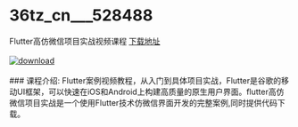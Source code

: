 # 36tz_cn___528488
Flutter高仿微信项目实战视频课程
[下载地址](http://www.36tz.cn/article/528488 "下载地址")
<br/></br>[![download](http://36tz.cn/muke_img/2019_11_2-35-300x167.png "下载地址")](http://www.36tz.cn/article/528488 "下载地址")
<br/></br>### 课程介绍:
Flutter案例视频教程，从入门到具体项目实战，Flutter是谷歌的移动UI框架，可以快速在iOS和Android上构建高质量的原生用户界面。flutter高仿微信项目实战是一个使用Flutter技术仿微信界面开发的完整案例,同时提供代码下载。


 
